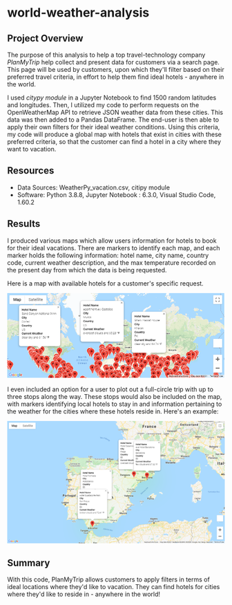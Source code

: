 # world-weather-analysis

## Project Overview
The purpose of this analysis to help a top travel-technology company *PlanMyTrip* help collect and present data for customers via a search page. This page will be used by customers, upon which they'll filter based on their preferred travel criteria, in effort to help them find ideal hotels - anywhere in the world. 

I used *citypy module* in a Jupyter Notebook to find 1500 random latitudes and longitudes. Then, I utilized my code to perform requests on the OpenWeatherMap API to retrieve JSON weather data from these cities. This data was then added to a Pandas DataFrame. The end-user is then able to apply their own filters for their ideal weather conditions. Using this criteria, my code will produce a global map with hotels that exist in cities with these preferred criteria, so that the customer can find a hotel in a city where they want to vacation.

## Resources
- Data Sources: WeatherPy_vacation.csv, citipy module
- Software: Python 3.8.8, Jupyter Notebook : 6.3.0, Visual Studio Code, 1.60.2

## Results
I produced various maps which allow users information for hotels to book for their ideal vacations. There are markers to identify each map, and each marker holds the following information: hotel name, city name, country code, current weather description, and the max temperature recorded on the present day from which the data is being requested.

Here is a map with available hotels for a customer's specific request.


![Available Hotels Across the World](Vacation_Search/WeatherPy_vacation_map.png)


I even included an option for a user to plot out a full-circle trip with up to three stops along the way. These stops would also be included on the map, with markers identifying local hotels to stay in and information pertaining to the weather for the cities where these hotels reside in. Here's an example:


![Travel Map with Markers: Across Spain](Vacation_Itinerary/WeatherPy_travel_map_markers.png)

## Summary
With this code, PlanMyTrip allows customers to apply filters in terms of ideal locations where they'd like to vacation. They can find hotels for cities where they'd like to reside in - anywhere in the world!